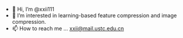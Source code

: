 - 👋 Hi, I’m @xxii111
- 👀 I’m interested in learning-based feature compression and image compression.
- 📫 How to reach me ... xxii@mail.ustc.edu.cn

<!---
xxii111/xxii111 is a ✨ special ✨ repository because its `README.md` (this file) appears on your GitHub profile.
You can click the Preview link to take a look at your changes.
--->
